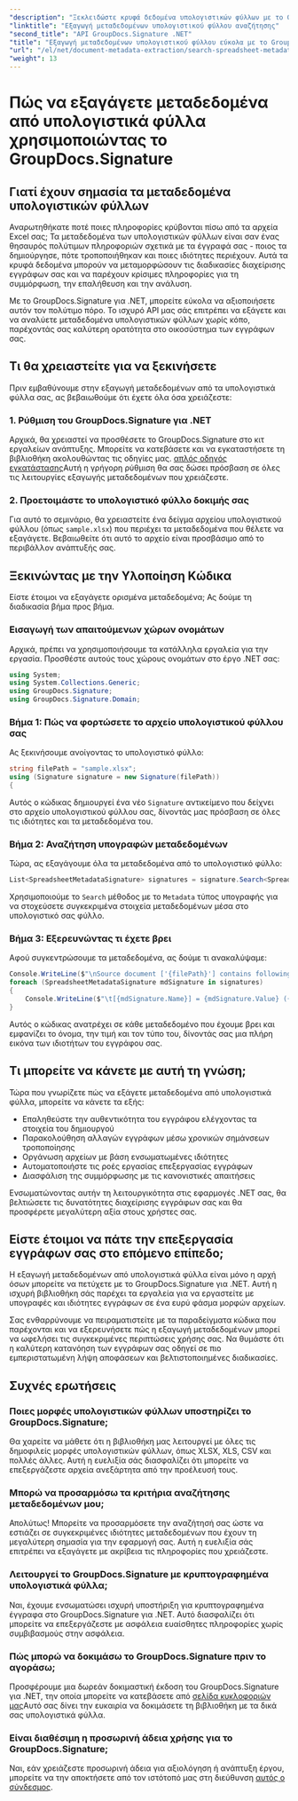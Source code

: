 ```yaml
---
"description": "Ξεκλειδώστε κρυφά δεδομένα υπολογιστικών φύλλων με το GroupDocs.Signature για .NET. Εξαγάγετε μεταδεδομένα χωρίς κόπο για να βελτιώσετε τη διαχείριση εγγράφων και τη λήψη αποφάσεων."
"linktitle": "Εξαγωγή μεταδεδομένων υπολογιστικού φύλλου αναζήτησης"
"second_title": "API GroupDocs.Signature .NET"
"title": "Εξαγωγή μεταδεδομένων υπολογιστικού φύλλου εύκολα με το GroupDocs.Signature"
"url": "/el/net/document-metadata-extraction/search-spreadsheet-metadata-extraction/"
"weight": 13
---
```


# Πώς να εξαγάγετε μεταδεδομένα από υπολογιστικά φύλλα χρησιμοποιώντας το GroupDocs.Signature

## Γιατί έχουν σημασία τα μεταδεδομένα υπολογιστικών φύλλων

Αναρωτηθήκατε ποτέ ποιες πληροφορίες κρύβονται πίσω από τα αρχεία Excel σας; Τα μεταδεδομένα των υπολογιστικών φύλλων είναι σαν ένας θησαυρός πολύτιμων πληροφοριών σχετικά με τα έγγραφά σας - ποιος τα δημιούργησε, πότε τροποποιήθηκαν και ποιες ιδιότητες περιέχουν. Αυτά τα κρυφά δεδομένα μπορούν να μεταμορφώσουν τις διαδικασίες διαχείρισης εγγράφων σας και να παρέχουν κρίσιμες πληροφορίες για τη συμμόρφωση, την επαλήθευση και την ανάλυση.

Με το GroupDocs.Signature για .NET, μπορείτε εύκολα να αξιοποιήσετε αυτόν τον πολύτιμο πόρο. Το ισχυρό API μας σάς επιτρέπει να εξάγετε και να αναλύετε μεταδεδομένα υπολογιστικών φύλλων χωρίς κόπο, παρέχοντάς σας καλύτερη ορατότητα στο οικοσύστημα των εγγράφων σας.

## Τι θα χρειαστείτε για να ξεκινήσετε

Πριν εμβαθύνουμε στην εξαγωγή μεταδεδομένων από τα υπολογιστικά φύλλα σας, ας βεβαιωθούμε ότι έχετε όλα όσα χρειάζεστε:

### 1. Ρύθμιση του GroupDocs.Signature για .NET

Αρχικά, θα χρειαστεί να προσθέσετε το GroupDocs.Signature στο κιτ εργαλείων ανάπτυξης. Μπορείτε να κατεβάσετε και να εγκαταστήσετε τη βιβλιοθήκη ακολουθώντας τις οδηγίες μας. [απλός οδηγός εγκατάστασης](https://tutorials.groupdocs.com/signature/net/)Αυτή η γρήγορη ρύθμιση θα σας δώσει πρόσβαση σε όλες τις λειτουργίες εξαγωγής μεταδεδομένων που χρειάζεστε.

### 2. Προετοιμάστε το υπολογιστικό φύλλο δοκιμής σας

Για αυτό το σεμινάριο, θα χρειαστείτε ένα δείγμα αρχείου υπολογιστικού φύλλου (όπως `sample.xlsx`) που περιέχει τα μεταδεδομένα που θέλετε να εξαγάγετε. Βεβαιωθείτε ότι αυτό το αρχείο είναι προσβάσιμο από το περιβάλλον ανάπτυξής σας.

## Ξεκινώντας με την Υλοποίηση Κώδικα

Είστε έτοιμοι να εξαγάγετε ορισμένα μεταδεδομένα; Ας δούμε τη διαδικασία βήμα προς βήμα.

### Εισαγωγή των απαιτούμενων χώρων ονομάτων

Αρχικά, πρέπει να χρησιμοποιήσουμε τα κατάλληλα εργαλεία για την εργασία. Προσθέστε αυτούς τους χώρους ονομάτων στο έργο .NET σας:

```csharp
using System;
using System.Collections.Generic;
using GroupDocs.Signature;
using GroupDocs.Signature.Domain;
```

### Βήμα 1: Πώς να φορτώσετε το αρχείο υπολογιστικού φύλλου σας

Ας ξεκινήσουμε ανοίγοντας το υπολογιστικό φύλλο:

```csharp
string filePath = "sample.xlsx";
using (Signature signature = new Signature(filePath))
{
```

Αυτός ο κώδικας δημιουργεί ένα νέο `Signature` αντικείμενο που δείχνει στο αρχείο υπολογιστικού φύλλου σας, δίνοντάς μας πρόσβαση σε όλες τις ιδιότητες και τα μεταδεδομένα του.

### Βήμα 2: Αναζήτηση υπογραφών μεταδεδομένων

Τώρα, ας εξαγάγουμε όλα τα μεταδεδομένα από το υπολογιστικό φύλλο:

```csharp
List<SpreadsheetMetadataSignature> signatures = signature.Search<SpreadsheetMetadataSignature>(SignatureType.Metadata);
```

Χρησιμοποιούμε το `Search` μέθοδος με το `Metadata` τύπος υπογραφής για να στοχεύσετε συγκεκριμένα στοιχεία μεταδεδομένων μέσα στο υπολογιστικό σας φύλλο.

### Βήμα 3: Εξερευνώντας τι έχετε βρει

Αφού συγκεντρώσουμε τα μεταδεδομένα, ας δούμε τι ανακαλύψαμε:

```csharp
Console.WriteLine($"\nSource document ['{filePath}'] contains following signatures.");
foreach (SpreadsheetMetadataSignature mdSignature in signatures)
{
    Console.WriteLine($"\t[{mdSignature.Name}] = {mdSignature.Value} ({mdSignature.Type})");
}
```

Αυτός ο κώδικας ανατρέχει σε κάθε μεταδεδομένο που έχουμε βρει και εμφανίζει το όνομα, την τιμή και τον τύπο του, δίνοντάς σας μια πλήρη εικόνα των ιδιοτήτων του εγγράφου σας.

## Τι μπορείτε να κάνετε με αυτή τη γνώση;

Τώρα που γνωρίζετε πώς να εξάγετε μεταδεδομένα από υπολογιστικά φύλλα, μπορείτε να κάνετε τα εξής:

- Επαληθεύστε την αυθεντικότητα του εγγράφου ελέγχοντας τα στοιχεία του δημιουργού
- Παρακολούθηση αλλαγών εγγράφων μέσω χρονικών σημάνσεων τροποποίησης
- Οργάνωση αρχείων με βάση ενσωματωμένες ιδιότητες
- Αυτοματοποιήστε τις ροές εργασίας επεξεργασίας εγγράφων
- Διασφάλιση της συμμόρφωσης με τις κανονιστικές απαιτήσεις

Ενσωματώνοντας αυτήν τη λειτουργικότητα στις εφαρμογές .NET σας, θα βελτιώσετε τις δυνατότητες διαχείρισης εγγράφων σας και θα προσφέρετε μεγαλύτερη αξία στους χρήστες σας.

## Είστε έτοιμοι να πάτε την επεξεργασία εγγράφων σας στο επόμενο επίπεδο;

Η εξαγωγή μεταδεδομένων από υπολογιστικά φύλλα είναι μόνο η αρχή όσων μπορείτε να πετύχετε με το GroupDocs.Signature για .NET. Αυτή η ισχυρή βιβλιοθήκη σάς παρέχει τα εργαλεία για να εργαστείτε με υπογραφές και ιδιότητες εγγράφων σε ένα ευρύ φάσμα μορφών αρχείων.

Σας ενθαρρύνουμε να πειραματιστείτε με τα παραδείγματα κώδικα που παρέχονται και να εξερευνήσετε πώς η εξαγωγή μεταδεδομένων μπορεί να ωφελήσει τις συγκεκριμένες περιπτώσεις χρήσης σας. Να θυμάστε ότι η καλύτερη κατανόηση των εγγράφων σας οδηγεί σε πιο εμπεριστατωμένη λήψη αποφάσεων και βελτιστοποιημένες διαδικασίες.

## Συχνές ερωτήσεις

### Ποιες μορφές υπολογιστικών φύλλων υποστηρίζει το GroupDocs.Signature;

Θα χαρείτε να μάθετε ότι η βιβλιοθήκη μας λειτουργεί με όλες τις δημοφιλείς μορφές υπολογιστικών φύλλων, όπως XLSX, XLS, CSV και πολλές άλλες. Αυτή η ευελιξία σάς διασφαλίζει ότι μπορείτε να επεξεργάζεστε αρχεία ανεξάρτητα από την προέλευσή τους.

### Μπορώ να προσαρμόσω τα κριτήρια αναζήτησης μεταδεδομένων μου;

Απολύτως! Μπορείτε να προσαρμόσετε την αναζήτησή σας ώστε να εστιάζει σε συγκεκριμένες ιδιότητες μεταδεδομένων που έχουν τη μεγαλύτερη σημασία για την εφαρμογή σας. Αυτή η ευελιξία σάς επιτρέπει να εξαγάγετε με ακρίβεια τις πληροφορίες που χρειάζεστε.

### Λειτουργεί το GroupDocs.Signature με κρυπτογραφημένα υπολογιστικά φύλλα;

Ναι, έχουμε ενσωματώσει ισχυρή υποστήριξη για κρυπτογραφημένα έγγραφα στο GroupDocs.Signature για .NET. Αυτό διασφαλίζει ότι μπορείτε να επεξεργάζεστε με ασφάλεια ευαίσθητες πληροφορίες χωρίς συμβιβασμούς στην ασφάλεια.

### Πώς μπορώ να δοκιμάσω το GroupDocs.Signature πριν το αγοράσω;

Προσφέρουμε μια δωρεάν δοκιμαστική έκδοση του GroupDocs.Signature για .NET, την οποία μπορείτε να κατεβάσετε από [σελίδα κυκλοφοριών μας](https://releases.groupdocs.com/)Αυτό σας δίνει την ευκαιρία να δοκιμάσετε τη βιβλιοθήκη με τα δικά σας υπολογιστικά φύλλα.

### Είναι διαθέσιμη η προσωρινή άδεια χρήσης για το GroupDocs.Signature;

Ναι, εάν χρειάζεστε προσωρινή άδεια για αξιολόγηση ή ανάπτυξη έργου, μπορείτε να την αποκτήσετε από τον ιστότοπό μας στη διεύθυνση [αυτός ο σύνδεσμος](https://purchase.groupdocs.com/temporary-license/).
